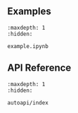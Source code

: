 ```{include} ../README.md
```


## Examples

```{toctree}
:maxdepth: 1
:hidden:

example.ipynb
```


## API Reference

```{toctree}
:maxdepth: 1
:hidden:

autoapi/index
```
